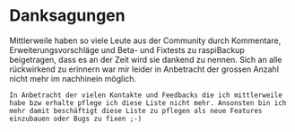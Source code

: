 # Danksagungen

Mittlerweile haben so viele Leute aus der Community durch Kommentare, Erweiterungsvorschläge und Beta- und Fixtests zu raspiBackup beigetragen, dass es an der Zeit wird sie dankend zu nennen. Sich an alle rückwirkend zu erinnern war mir leider in Anbetracht der grossen Anzahl nicht mehr im nachhinein möglich.

``` admonish info title="Hinweis"
In Anbetracht der vielen Kontakte und Feedbacks die ich mittlerweile habe bzw erhalte pflege ich diese Liste nicht mehr. Ansonsten bin ich mehr damit beschäftigt diese Liste zu pflegen als neue Features einzubauen oder Bugs zu fixen ;-)
```

